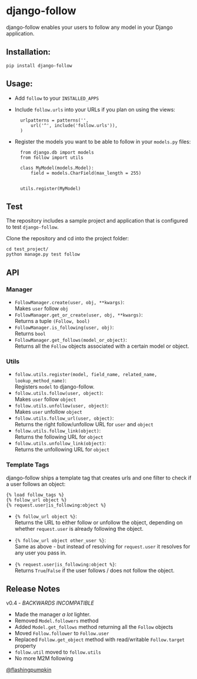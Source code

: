 # django-follow

django-follow enables your users to follow any model in your Django application.

## Installation:

    pip install django-follow

## Usage:

* Add `follow` to your `INSTALLED_APPS`
* Include `follow.urls` into your URLs if you plan on using the views:

		urlpatterns = patterns('',
			url('^', include('follow.urls')),
		)
	
* Register the models you want to be able to follow in your `models.py` files:

		from django.db import models
		from follow import utils

		class MyModel(models.Model):
			field = models.CharField(max_length = 255)
		

		utils.register(MyModel)

## Test

The repository includes a sample project and application that is configured
to test `django-follow`.

Clone the repository and cd into the project folder:

	cd test_project/
	python manage.py test follow
    
## API

### Manager

* `FollowManager.create(user, obj, **kwargs)`:  
  Makes `user` follow `obj`
* `FollowManager.get_or_create(user, obj, **kwargs)`:  
  Returns a tuple `(Follow, bool)` 
* `FollowManager.is_following(user, obj)`:  
  Returns `bool`
* `FollowManager.get_follows(model_or_object)`:  
  Returns all the `Follow` objects associated with a certain model or object.

### Utils
* `follow.utils.register(model, field_name, related_name, lookup_method_name)`:  
  Registers `model` to django-follow. 
* `follow.utils.follow(user, object)`:  
  Makes `user` follow `object`
* `follow.utils.unfollow(user, object)`:  
  Makes `user` unfollow `object`
* `follow.utils.follow_url(user, object)`:  
  Returns the right follow/unfollow URL for `user` and `object`
* `follow.utils.follow_link(object)`:  
  Returns the following URL for `object`
* `follow.utils.unfollow_link(object)`:  
  Returns the unfollowing URL for `object`


### Template Tags

django-follow ships a template tag that creates urls and one 
filter to check if a user follows an object:

	{% load follow_tags %}
	{% follow_url object %}
	{% request.user|is_following:object %}

* `{% follow_url object %}`:  
  Returns the URL to either follow or unfollow the object, depending on whether `request.user` is already following the object. 

* `{% follow_url object other_user %}`:  
  Same as above - but instead of resolving for `request.user` it resolves for any user you pass in.
 
* `{% request.user|is_following:object %}`:  
  Returns `True`/`False` if the user follows / does not follow the object.

## Release Notes

v0.4 - *BACKWARDS INCOMPATIBLE*

* Made the manager _a lot_ lighter.
* Removed `Model.followers` method
* Added `Model.get_follows` method returning all the `Follow` objects
* Moved `Follow.follower` to `Follow.user` 
* Replaced `Follow.get_object` method with read/writable `Follow.target` property
* `follow.util` moved to `follow.utils`
* No more M2M following



[@flashingpumpkin](http://twitter.com/flashingpumpkin)